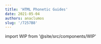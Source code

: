 ```yaml
---
title: 'HTML Phonetic Guides'
date: 2021-05-04
authors: anaclumos
slug: '/7257B8'
---
```


import WIP from '@site/src/components/WIP'

<WIP state="translating" />
